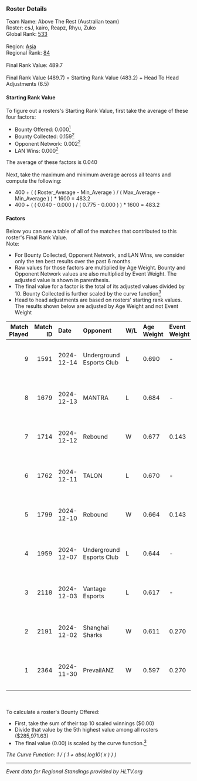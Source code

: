 ### Roster Details<br />
Team Name: Above The Rest (Australian team)<br />
Roster: csJ, kairo, Reapz, Rhyu, Zuko<br />
Global Rank: [533](../../standings_global_2025_02_28.md)<br />
<br />
Region: [Asia]( ../../standings_asia_2025_02_28.md)<br />
Regional Rank: [84]( ../../standings_asia_2025_02_28.md)<br />
<br />
Final Rank Value:  489.7<br />
<br />
Final Rank Value (489.7) = Starting Rank Value (483.2) + Head To Head Adjustments (6.5)<br />

#### Starting Rank Value<br />
To figure out a rosters's Starting Rank Value, first take the average of these four factors:<br />
- Bounty Offered: 0.000[<sup>1</sup>](#table2)
- Bounty Collected: 0.159[<sup>2</sup>](#table1)
- Opponent Network: 0.002[<sup>2</sup>](#table1)
- LAN Wins: 0.000[<sup>2</sup>](#table1)

The average of these factors is 0.040<br />
<br />
Next, take the maximum and minimum average across all teams and compute the following:<br />
- 400 + ( ( Roster_Average - Min_Average ) / ( Max_Average - Min_Average ) ) * 1600 = 483.2
- 400 + ( ( 0.040 - 0.000 ) / ( 0.775 - 0.000 ) ) * 1600 = 483.2


#### Factors<br />
Below you can see a table of all of the matches that contributed to this roster's Final Rank Value.<br />
Note:<br />

- For Bounty Collected, Opponent Network, and LAN Wins, we consider only the ten best results over the past 6 months.
- Raw values for those factors are multiplied by Age Weight. Bounty and Opponent Network values are also multiplied by Event Weight. The adjusted value is shown in parenthesis.
- The final value for a factor is the total of its adjusted values divided by 10. Bounty Collected is further scaled by the curve function[<sup>3</sup>](#curveFunction)
- Head to head adjustments are based on rosters' starting rank values. The results shown below are adjusted by Age Weight and not Event Weight
<span id="table1"></span><br />


| Match Played | Match ID | Date       | Opponent                 | W/L | Age Weight | Event Weight | Bounty Collected | Opponent Network | LAN Wins  | H2H Adj. | Roster                        |
| -: | -: | :- | :- | :- | :- | :- | :- | :- | :- | -: | :- |
|            9 |     1591 | 2024-12-14 | Underground Esports Club | L   | 0.690      | -            | -                | -                | -         |    -6.44 | csJ, kairo, Reapz, Rhyu, Zuko |
|            8 |     1679 | 2024-12-13 | MANTRA                   | L   | 0.684      | -            | -                | -                | -         |    -7.26 | csJ, kairo, Reapz, Rhyu, Zuko |
|            7 |     1714 | 2024-12-12 | Rebound                  | W   | 0.677      | 0.143        | 0.000 (0.000)    | 0.041 (0.004)    | 0 (0.000) |    10.91 | csJ, kairo, Reapz, Rhyu, Zuko |
|            6 |     1762 | 2024-12-11 | TALON                    | L   | 0.670      | -            | -                | -                | -         |    -7.80 | csJ, kairo, Reapz, Rhyu, Zuko |
|            5 |     1799 | 2024-12-10 | Rebound                  | W   | 0.664      | 0.143        | 0.000 (0.000)    | 0.041 (0.004)    | 0 (0.000) |    10.81 | csJ, kairo, Reapz, Rhyu, Zuko |
|            4 |     1959 | 2024-12-07 | Underground Esports Club | L   | 0.644      | -            | -                | -                | -         |    -5.62 | csJ, kairo, Reapz, Rhyu, Zuko |
|            3 |     2118 | 2024-12-03 | Vantage Esports          | L   | 0.617      | -            | -                | -                | -         |    -5.16 | csJ, kairo, Reapz, Rhyu, Zuko |
|            2 |     2191 | 2024-12-02 | Shanghai Sharks          | W   | 0.611      | 0.270        | 0.000 (0.000)    | 0.061 (0.010)    | 0 (0.000) |     9.91 | csJ, kairo, Reapz, Rhyu, Zuko |
|            1 |     2364 | 2024-11-30 | PrevailANZ               | W   | 0.597      | 0.270        | 0.000 (0.000)    | 0.003 (0.001)    | 0 (0.000) |     7.14 | csJ, kairo, Reapz, Rhyu, Zuko |

<br />
<span id="table2"></span><br />
To calculate a roster's Bounty Offered:<br />

- First, take the sum of their top 10 scaled winnings ($0.00)
- Divide that value by the 5th highest value among all rosters ($285,971.63)
- The final value (0.00) is scaled by the curve function.[<sup>3</sup>](#curveFunction)

<span id="curveFunction"></span>_The Curve Function: 1 / ( 1 + abs( log10( x ) ) )_<br />

---
_Event data for Regional Standings provided by HLTV.org_<br />

